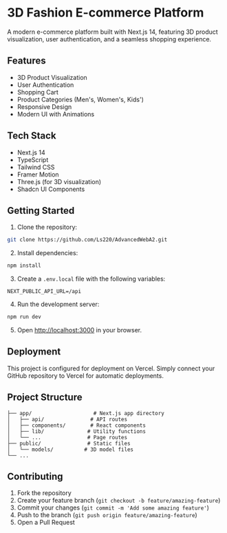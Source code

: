 # 3D Fashion E-commerce Platform

A modern e-commerce platform built with Next.js 14, featuring 3D product visualization, user authentication, and a seamless shopping experience.

## Features

- 3D Product Visualization
- User Authentication
- Shopping Cart
- Product Categories (Men's, Women's, Kids')
- Responsive Design
- Modern UI with Animations

## Tech Stack

- Next.js 14
- TypeScript
- Tailwind CSS
- Framer Motion
- Three.js (for 3D visualization)
- Shadcn UI Components

## Getting Started

1. Clone the repository:
```bash
git clone https://github.com/Ls220/AdvancedWebA2.git
```

2. Install dependencies:
```bash
npm install
```

3. Create a `.env.local` file with the following variables:
```env
NEXT_PUBLIC_API_URL=/api
```

4. Run the development server:
```bash
npm run dev
```

5. Open [http://localhost:3000](http://localhost:3000) in your browser.

## Deployment

This project is configured for deployment on Vercel. Simply connect your GitHub repository to Vercel for automatic deployments.

## Project Structure

```
├── app/                    # Next.js app directory
│   ├── api/               # API routes
│   ├── components/        # React components
│   ├── lib/              # Utility functions
│   └── ...               # Page routes
├── public/               # Static files
│   └── models/          # 3D model files
└── ...
```

## Contributing

1. Fork the repository
2. Create your feature branch (`git checkout -b feature/amazing-feature`)
3. Commit your changes (`git commit -m 'Add some amazing feature'`)
4. Push to the branch (`git push origin feature/amazing-feature`)
5. Open a Pull Request 